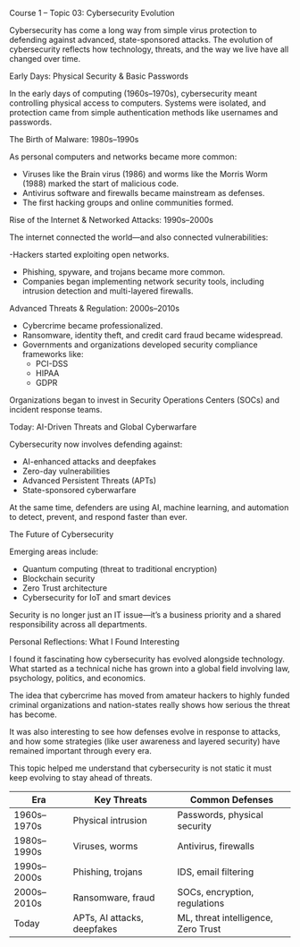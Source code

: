 Course 1 – Topic 03: Cybersecurity Evolution

Cybersecurity has come a long way from simple virus protection to defending against advanced, state-sponsored attacks. The evolution of cybersecurity reflects how technology, threats, and the way we live have all changed over time.


Early Days: Physical Security & Basic Passwords

In the early days of computing (1960s–1970s), cybersecurity meant controlling physical access to computers. Systems were isolated, and protection came from simple authentication methods like usernames and passwords.


The Birth of Malware: 1980s–1990s

As personal computers and networks became more common:

- Viruses like the Brain virus (1986) and worms like the Morris Worm (1988) marked the start of malicious code.
- Antivirus software and firewalls became mainstream as defenses.
- The first hacking groups and online communities formed.

Rise of the Internet & Networked Attacks: 1990s–2000s

The internet connected the world—and also connected vulnerabilities:

-Hackers started exploiting open networks.
- Phishing, spyware, and trojans became more common.
- Companies began implementing network security tools, including intrusion detection and multi-layered firewalls.


Advanced Threats & Regulation: 2000s–2010s

- Cybercrime became professionalized.
- Ransomware, identity theft, and credit card fraud became widespread.
- Governments and organizations developed security compliance frameworks like:
  - PCI-DSS
  - HIPAA
  - GDPR

Organizations began to invest in Security Operations Centers (SOCs) and incident response teams.

Today: AI-Driven Threats and Global Cyberwarfare

Cybersecurity now involves defending against:

- AI-enhanced attacks and deepfakes
- Zero-day vulnerabilities
- Advanced Persistent Threats (APTs)
- State-sponsored cyberwarfare

At the same time, defenders are using AI, machine learning, and automation to detect, prevent, and respond faster than ever.

The Future of Cybersecurity

Emerging areas include:

- Quantum computing (threat to traditional encryption)
- Blockchain security
- Zero Trust architecture
- Cybersecurity for IoT and smart devices

Security is no longer just an IT issue—it’s a business priority and a shared responsibility across all departments.


Personal Reflections: What I Found Interesting

I found it fascinating how cybersecurity has evolved alongside technology. What started as a technical niche has grown into a global field involving law, psychology, politics, and economics.

The idea that cybercrime has moved from amateur hackers to highly funded criminal organizations and nation-states really shows how serious the threat has become.

It was also interesting to see how defenses evolve in response to attacks, and how some strategies (like user awareness and layered security) have remained important through every era.

This topic helped me understand that cybersecurity is not static it must keep evolving to stay ahead of threats.

| Era           | Key Threats                   | Common Defenses                  |
|---------------|-------------------------------|----------------------------------|
| 1960s–1970s    | Physical intrusion             | Passwords, physical security     |
| 1980s–1990s    | Viruses, worms                | Antivirus, firewalls             |
| 1990s–2000s    | Phishing, trojans             | IDS, email filtering             |
| 2000s–2010s    | Ransomware, fraud             | SOCs, encryption, regulations    |
| Today          | APTs, AI attacks, deepfakes   | ML, threat intelligence, Zero Trust |

